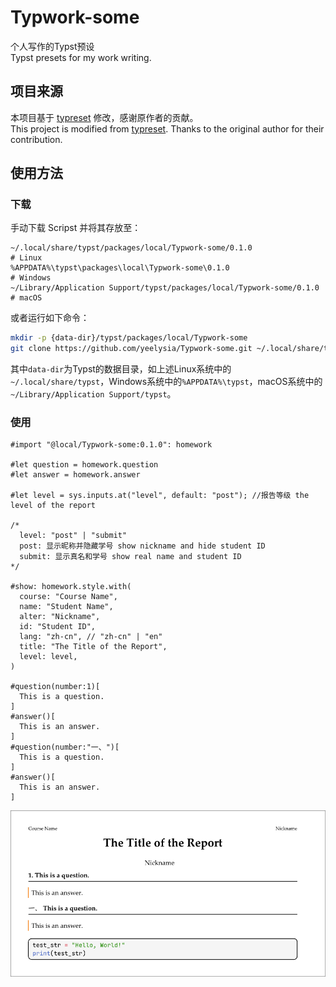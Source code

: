 # Typwork-some
个人写作的Typst预设  
Typst presets for my work writing.  

## 项目来源 
本项目基于 [typreset](https://github.com/Fr4nk1inCs/typreset) 修改，感谢原作者的贡献。  
This project is modified from [typreset](https://github.com/Fr4nk1inCs/typreset). Thanks to the original author for their contribution.

## 使用方法

### 下载

手动下载 Scripst 并将其存放至：  
```
~/.local/share/typst/packages/local/Typwork-some/0.1.0                 # Linux  
%APPDATA%\typst\packages\local\Typwork-some\0.1.0                      # Windows  
~/Library/Application Support/typst/packages/local/Typwork-some/0.1.0  # macOS  
```

或者运行如下命令：

```bash 
mkdir -p {data-dir}/typst/packages/local/Typwork-some
git clone https://github.com/yeelysia/Typwork-some.git ~/.local/share/typst/packages/local/Typwork-some/0.1.0
```

其中`data-dir`为Typst的数据目录，如上述Linux系统中的`~/.local/share/typst`，Windows系统中的`%APPDATA%\typst`，macOS系统中的`~/Library/Application Support/typst`。

### 使用
```typst
#import "@local/Typwork-some:0.1.0": homework

#let question = homework.question
#let answer = homework.answer

#let level = sys.inputs.at("level", default: "post"); //报告等级 the level of the report

/*
  level: "post" | "submit"
  post: 显示昵称并隐藏学号 show nickname and hide student ID
  submit: 显示真名和学号 show real name and student ID
*/

#show: homework.style.with(
  course: "Course Name",
  name: "Student Name",
  alter: "Nickname",
  id: "Student ID",
  lang: "zh-cn", // "zh-cn" | "en"
  title: "The Title of the Report",
  level: level,
)

#question(number:1)[
  This is a question.
]
#answer()[
  This is an answer.
]
#question(number:"一、")[
  This is a question.
]
#answer()[
  This is an answer.
]
```
![alt text](docs/test_show.png)